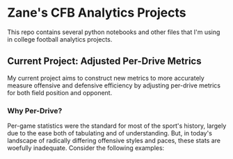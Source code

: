 # Zane's CFB Analytics Projects

This repo contains several python notebooks and other files that I'm using in college football analytics projects.

## Current Project: Adjusted Per-Drive Metrics
My current project aims to construct new metrics to more accurately measure offensive and defensive efficiency by adjusting per-drive metrics for both field position and opponent.

### Why Per-Drive?
Per-game statistics were the standard for most of the sport's history, largely due to the ease both of tabulating and of understanding. But, in today's landscape of radically differing offensive styles and paces, these stats are woefully inadequate. Consider the following examples:
